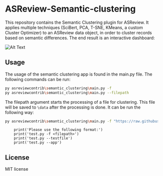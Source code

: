# ASReview-Semantic-clustering
This repository contains the Semantic Clustering plugin for ASReview. It applies
multiple techniques (SciBert, PCA, T-SNE, KMeans, a custom Cluster Optimizer) to
an ASReview data object, in order to cluster records based on semantic
differences. The end result is an interactive dashboard:

![Alt Text](/docs/cord19_semantic_clusters.gif)

## Usage
The usage of the semantic clustering app is found in the main.py file. The
following commands can be run:

```bash
py asreviewcontrib\semantic_clustering\main.py -f
py asreviewcontrib\semantic_clustering\main.py --filepath
```

The filepath argument starts the processing of a file for clustering. This file
will be saved to `\data` after the processing is done. It can be run the
following way:

```bash
py asreviewcontrib\semantic_clustering\main.py -f "https://raw.githubusercontent.com/asreview/systematic-review-datasets/master/datasets/van_de_Schoot_2017/output/van_de_Schoot_2017.csv"
```





        print('Please use the following format:')
        print('test.py -f <filepath>')
        print('test.py --testfile')
        print('test.py --app')

## License

MIT license

